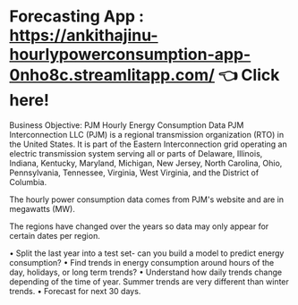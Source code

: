 # Forecasting App : https://ankithajinu-hourlypowerconsumption-app-0nho8c.streamlitapp.com/  👈 Click here!
 
<P-153- Hourly Energy Consumption Forecast >

Business Objective:
PJM Hourly Energy Consumption Data
PJM Interconnection LLC (PJM) is a regional transmission organization (RTO) in the United States. It is part of the Eastern Interconnection grid operating an electric transmission system serving all or parts of Delaware, Illinois, Indiana, Kentucky, Maryland, Michigan, New Jersey, North Carolina, Ohio, Pennsylvania, Tennessee, Virginia, West Virginia, and the District of Columbia.

The hourly power consumption data comes from PJM's website and are in megawatts (MW).

The regions have changed over the years so data may only appear for certain dates per region.

•	Split the last year into a test set- can you build a model to predict energy consumption?
•	Find trends in energy consumption around hours of the day, holidays, or long term trends?
•	Understand how daily trends change depending of the time of year. Summer trends are very different than winter trends.
•	Forecast for next 30 days.
